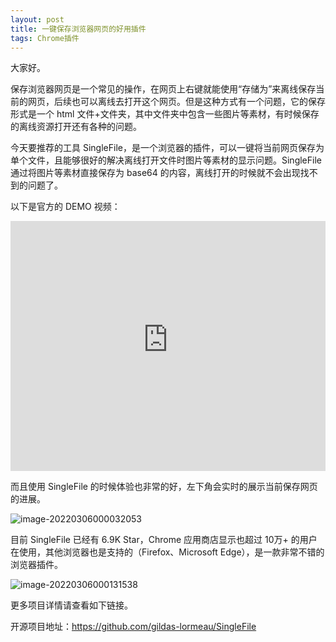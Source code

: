 ```yaml
---
layout: post
title: 一键保存浏览器网页的好用插件
tags: Chrome插件
---
```


大家好。

保存浏览器网页是一个常见的操作，在网页上右键就能使用“存储为”来离线保存当前的网页，后续也可以离线去打开这个网页。但是这种方式有一个问题，它的保存形式是一个 html 文件+文件夹，其中文件夹中包含一些图片等素材，有时候保存的离线资源打开还有各种的问题。

今天要推荐的工具 SingleFile，是一个浏览器的插件，可以一键将当前网页保存为单个文件，且能够很好的解决离线打开文件时图片等素材的显示问题。SingleFile 通过将图片等素材直接保存为 base64 的内容，离线打开的时候就不会出现找不到的问题了。

以下是官方的 DEMO 视频：

<iframe width="100%" height="400" src="https://user-images.githubusercontent.com/396787/156664907-cc458e35-f41b-45ca-91eb-372213812b44.mp4" frameborder="0" allowfullscreen></iframe>

而且使用 SingleFile 的时候体验也非常的好，左下角会实时的展示当前保存网页的进展。

![image-20220306000032053](https://7465-test-3c9b5e-1-1301419220.tcb.qcloud.la/mac/compress_image-20220306000032053.png)

目前 SingleFile 已经有 6.9K Star，Chrome 应用商店显示也超过 10万+ 的用户在使用，其他浏览器也是支持的（Firefox、Microsoft Edge），是一款非常不错的浏览器插件。

![image-20220306000131538](https://7465-test-3c9b5e-1-1301419220.tcb.qcloud.la/images/compress_image-20220306000131538.png)

更多项目详情请查看如下链接。

开源项目地址：https://github.com/gildas-lormeau/SingleFile
